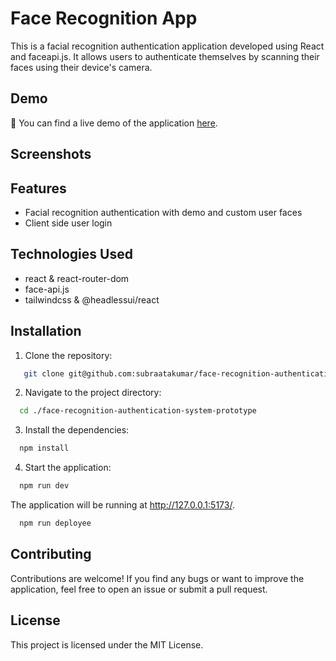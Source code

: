 # Face Recognition App

This is a facial recognition authentication application developed using React and faceapi.js. It allows users to authenticate themselves by scanning their faces using their device's camera.

## Demo

🔵 You can find a live demo of the application [here](https://subraatakumar.github.io/face-recognition-authentication-system-prototype/).

## Screenshots

## Features

- Facial recognition authentication with demo and custom user faces
- Client side user login

## Technologies Used

- react & react-router-dom
- face-api.js
- tailwindcss & @headlessui/react

## Installation

1. Clone the repository:

```bash
   git clone git@github.com:subraatakumar/face-recognition-authentication-system-prototype.git
```

2. Navigate to the project directory:

```bash
  cd ./face-recognition-authentication-system-prototype
```

3. Install the dependencies:

```bash
  npm install
```

4. Start the application:

```bash
  npm run dev
```

The application will be running at http://127.0.0.1:5173/.

```bash
  npm run deployee
```

## Contributing

Contributions are welcome! If you find any bugs or want to improve the application, feel free to open an issue or submit a pull request.

## License

This project is licensed under the MIT License.
